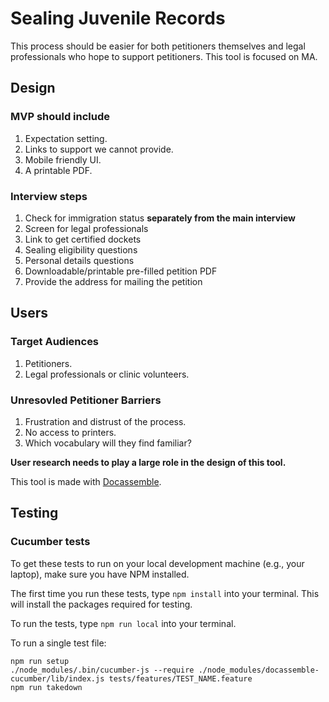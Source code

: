 # Sealing Juvenile Records

This process should be easier for both petitioners themselves and
legal professionals who hope to support petitioners. This tool
is focused on MA.

## Design

### MVP should include

1. Expectation setting.
1. Links to support we cannot provide.
1. Mobile friendly UI.
1. A printable PDF.

### Interview steps

1. Check for immigration status **separately from the main interview**
1. Screen for legal professionals
1. Link to get certified dockets
1. Sealing eligibility questions
1. Personal details questions
1. Downloadable/printable pre-filled petition PDF
1. Provide the address for mailing the petition

## Users

### Target Audiences

1. Petitioners.
1. Legal professionals or clinic volunteers.

### Unresovled Petitioner Barriers

1. Frustration and distrust of the process.
1. No access to printers.
1. Which vocabulary will they find familiar?

**User research needs to play a large role in the design of this tool.**

This tool is made with [Docassemble](https://github.com/jhpyle/docassemble).

## Testing

### Cucumber tests

To get these tests to run on your local development machine (e.g., your laptop), make sure you have NPM installed.

The first time you run these tests, type `npm install` into your terminal. This will install the packages required for testing.

To run the tests, type `npm run local` into your terminal.

To run a single test file:
```
npm run setup
./node_modules/.bin/cucumber-js --require ./node_modules/docassemble-cucumber/lib/index.js tests/features/TEST_NAME.feature
npm run takedown
```
